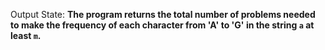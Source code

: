 Output State: **The program returns the total number of problems needed to make the frequency of each character from 'A' to 'G' in the string `a` at least `m`.**